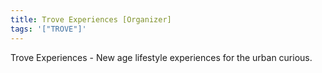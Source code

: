 ```yaml
---
title: Trove Experiences [Organizer]
tags: '["TROVE"]'
--- 
```

Trove Experiences - New age lifestyle experiences for the urban curious. 
 
